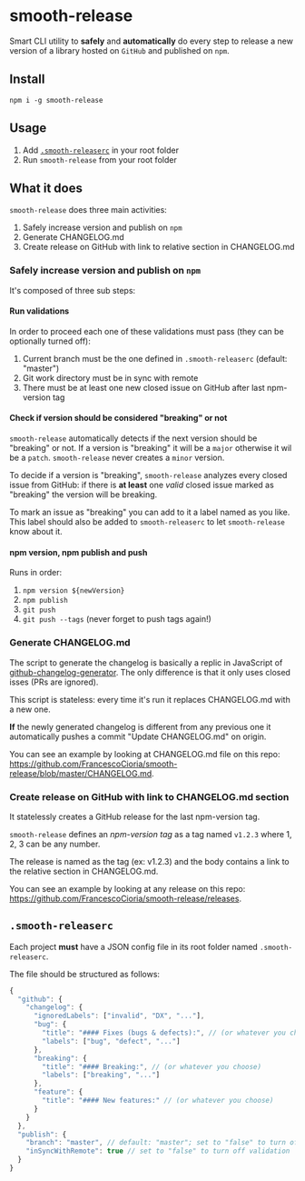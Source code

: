 # smooth-release
Smart CLI utility to **safely** and **automatically** do every step to release a new version of a library hosted on `GitHub` and published on `npm`.

## Install
`npm i -g smooth-release`

## Usage
1. Add [`.smooth-releaserc`](https://github.com/FrancescoCioria/smooth-release#smooth-releaserc) in your root folder
2. Run `smooth-release` from your root folder

## What it does
`smooth-release` does three main activities:

1. Safely increase version and publish on `npm`
2. Generate CHANGELOG.md
3. Create release on GitHub with link to relative section in CHANGELOG.md

### Safely increase version and publish on `npm`
It's composed of three sub steps:

#### Run validations
In order to proceed each one of these validations must pass (they can be optionally turned off):

1. Current branch must be the one defined in `.smooth-releaserc` (default: "master")
2. Git work directory must be in sync with remote
3. There must be at least one new closed issue on GitHub after last npm-version tag

#### Check if version should be considered "breaking" or not
`smooth-release` automatically detects if the next version should be "breaking" or not.
If a version is "breaking" it will be a `major` otherwise it wil be a `patch`.
`smooth-release` never creates a `minor` version.

To decide if a version is "breaking", `smooth-release` analyzes every closed issue from GitHub: if there is **at least** one *valid* closed issue marked as "breaking" the version will be breaking.

To mark an issue as "breaking" you can add to it a label named as you like. This label should also be added to `smooth-releaserc` to let `smooth-release` know about it.

#### npm version, npm publish and push
Runs in order:

1. `npm version ${newVersion}`
2. `npm publish`
3. `git push`
4. `git push --tags` (never forget to push tags again!)

### Generate CHANGELOG.md
The script to generate the changelog is basically a replic in JavaScript of [github-changelog-generator](https://github.com/skywinder/github-changelog-generator). The only difference is that it only uses closed isses (PRs are ignored).

This script is stateless: every time it's run it replaces CHANGELOG.md with a new one.

**If** the newly generated changelog is different from any previous one it automatically pushes a commit "Update CHANGELOG.md" on origin.

You can see an example by looking at CHANGELOG.md file on this repo: https://github.com/FrancescoCioria/smooth-release/blob/master/CHANGELOG.md.

### Create release on GitHub with link to CHANGELOG.md section
It statelessly creates a GitHub release for the last npm-version tag.

`smooth-release` defines an *npm-version tag* as a tag named `v1.2.3` where 1, 2, 3 can be any number.

The release is named as the tag (ex: v1.2.3) and the body contains a link to the relative section in CHANGELOG.md.

You can see an example by looking at any release on this repo: https://github.com/FrancescoCioria/smooth-release/releases.

## `.smooth-releaserc`
Each project **must** have a JSON config file in its root folder named `.smooth-releaserc`.

The file should be structured as follows:
```js
{
  "github": {
    "changelog": {
      "ignoredLabels": ["invalid", "DX", "..."],
      "bug": {
        "title": "#### Fixes (bugs & defects):", // (or whatever you choose)
        "labels": ["bug", "defect", "..."]
      },
      "breaking": {
        "title": "#### Breaking:", // (or whatever you choose)
        "labels": ["breaking", "..."]
      },
      "feature": {
        "title": "#### New features:" // (or whatever you choose)
      }
    }
  },
  "publish": {
    "branch": "master", // default: "master"; set to "false" to turn off validation
    "inSyncWithRemote": true // set to "false" to turn off validation
  }
}
```
